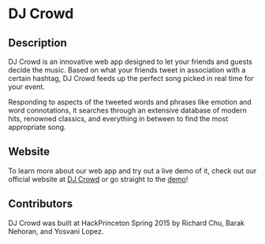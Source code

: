 # DJ Crowd

## Description
DJ Crowd is an innovative web app designed to let your friends and guests decide the music. Based on what your friends tweet in association with a certain hashtag, DJ Crowd feeds up the perfect song picked in real time for your event.

Responding to aspects of the tweeted words and phrases like emotion and word connotations, it searches through an extensive database of modern hits, renowned classics, and everything in between to find the most appropriate song.

## Website
To learn more about our web app and try out a live demo of it, check out our official website at [DJ Crowd](http://djcrowd.me) or go straight to the [demo](http://app.djcrowd.me)!

## Contributors
DJ Crowd was built at HackPrinceton Spring 2015 by Richard Chu, Barak Nehoran, and Yosvani Lopez.
